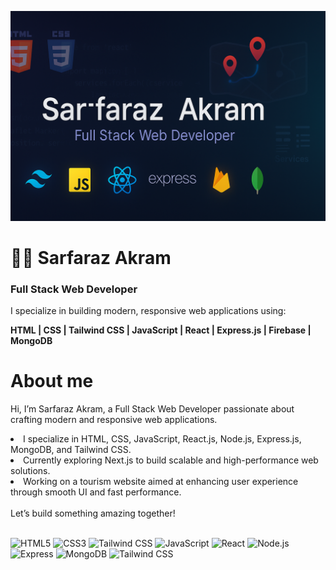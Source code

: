 ![Banner](./Github_Banner.png)

# 👨‍💻 Sarfaraz Akram
### Full Stack Web Developer

I specialize in building modern, responsive web applications using:

**HTML | CSS | Tailwind CSS | JavaScript | React | Express.js | Firebase | MongoDB**

# About me

Hi, I’m Sarfaraz Akram, a Full Stack Web Developer passionate about crafting modern and responsive web applications.

<li>I specialize in HTML, CSS, JavaScript, React.js, Node.js, Express.js, MongoDB, and Tailwind CSS.</li>
<li>Currently exploring Next.js to build scalable and high-performance web solutions.</li>
<li>Working on a tourism website aimed at enhancing user experience through smooth UI and fast performance.</li>
<br/>
Let’s build something amazing together!
<br/> <br/>

![HTML5](https://img.shields.io/badge/HTML5-E34F26?style=for-the-badge&logo=html5&logoColor=white)
![CSS3](https://img.shields.io/badge/CSS3-1572B6?style=for-the-badge&logo=css3&logoColor=white)
![Tailwind CSS](https://img.shields.io/badge/Tailwind_CSS-06B6D4?style=for-the-badge&logo=tailwind-css&logoColor=white)
![JavaScript](https://img.shields.io/badge/JavaScript-F7DF1E?style=for-the-badge&logo=javascript&logoColor=black)
![React](https://img.shields.io/badge/React-61DAFB?style=for-the-badge&logo=react&logoColor=black)
![Node.js](https://img.shields.io/badge/Node.js-339933?style=for-the-badge&logo=node.js&logoColor=white)
![Express](https://img.shields.io/badge/Express.js-000000?style=for-the-badge&logo=express&logoColor=white)
![MongoDB](https://img.shields.io/badge/MongoDB-47A248?style=for-the-badge&logo=mongodb&logoColor=white)
![Tailwind CSS](https://img.shields.io/badge/Firebase-06B6D4?style=for-the-badge&logo=firebase&logoColor=white)
